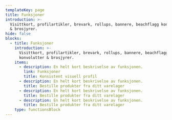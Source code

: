 ```yaml
---
templateKey: page
title: Funksjoner
introduction: >-
  Visittkort, profilartikler, brevark, rollups, bannere, beachflagg konvolutter
  & brosjyrer.
hide: false
blocks:
  - title: Funksjoner
    introduction: >-
      Visittkort, profilartikler, brevark, rollups, bannere, beachflagg
      konvolutter & brosjyrer.
    items:
      - description: En helt kort beskrivelse av funksjonen.
        link: Funksjoner
        title: Konsistent visuell profil
      - description: En helt kort beskrivelse av funksjonen.
        title: Bestille produkter fra ditt varelager
      - description: En helt kort beskrivelse av funksjonen.
        title: Bestille produkter fra ditt varelager
      - description: En helt kort beskrivelse av funksjonen.
        title: Bestille produkter fra ditt varelager
    type: functionsBlock
---
```


